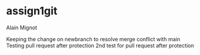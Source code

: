 # assign1git
Alain Mignot

Keeping the change on newbranch to resolve merge conflict with main
Testing pull request after protection
2nd test for pull request after protection